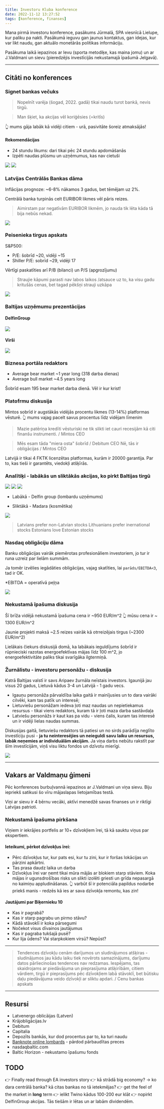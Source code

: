```yaml
---
title: Investoru Kluba konference
date: 2022-11-12 13:27:52
tags: [konference, finanses]
---
```


Mana pirmā investoru konference, pasākums Jūrmalā, SPA viesnīcā Lielupe, kur paliku pa nakti. Pasākumā ieguvu gan jaunus kontaktus, gan idejas, kur var likt naudu, gan aktuālo monetārās politikas informāciju.

Pasākuma laikā iepazinos ar Ievu (sporta metodiķe, kas maina jomu) un ar J.Valdmani un sievu (pieredzējis investīcijās nekustamajā īpašumā Jelgavā).

---

## Citāti no konferences

### Signet bankas večuks

> Nopelnīt varēja (šogad, 2022. gadā) tikai naudu turot bankā, nevis tirgū.

> Man šķiet, ka akcijas vēl koriģēsies (=kritīs)

👆 mums gāja labāk kā vidēji citiem - urā, pasivitāte šoreiz atmaksājās!

#### Rekomendācijas

- 24 stundu likums: dari tikai pēc 24 stundu apdomāšanās
- Izpēti naudas plūsmu un uzņēmumus, kas nav cietuši

![](/images/tirgi-isuma.jpg)
![](/images/cina-pret-inflaciju.jpg)

### Latvijas Centrālās Bankas dāma

Inflācijas prognoze: ~6-8% nākamos 3 gadus, bet tēmējam uz 2%.

Centrālā banka turpinās celt EURIBOR likmes vēl pāris reizes.

> Aimirstam par negatīvām EURIBOR likmēm, jo nauda tik lēta kāda tā bija nebūs nekad.

![](/images/recesija.jpg)

### Peisenieka tirgus apskats

S&P500:
- P/E: šobrīd ~20, vidēji ~15
- Shiller P/E: sobrīd ~29, vidēji 17

Vērtīgi paskatīties arī P/B (bilanci) un P/S (apgrozījumu)

> Straujie kāpumi parasti nav labos laikos
/atsauce uz to, ka visu gadu kritušās cenas, bet tagad pēkšņi strauji uzkāpa

![](/images/peisenieka-secinajumi.jpg)

### Baltijas uzņēmumu prezentācijas

#### DelfinGroup

![](/images/delfingroup.jpg)

#### Virši

![](/images/virsi.jpg)

### Biznesa portāla redaktors

- Average bear market ~1 year long (318 darba dienas)
- Average bull market ~4.5 years long

Šobrīd esam 195 bear market darba dienā. Vēl ir kur krist!

### Platofrmu diskusija

Mintos sobrīd ir augstākās vidējās procentu likmes (13-14%) platformas vēsturē.
👆 mums vajag pacelt savus procentus līdz vidējam līmenim

> Mazie patēriņa kredīti vēsturiski ne tik slikti iet cauri recesijām kā citi finanšu instrumenti.
/ Mintos CEO

> Mēs esam tāda "miera osta" šobrīd
/ Debitum CEO
> Nē, tās ir obligācijas
/ Mintos CEO

Latvijā ir tikai 4 FKTK licenzētas platformas, kurām ir 20000 garantija. Par to, kas tieši ir garantēts, viedokļi atšķīrās.

### Analītiķi - labākās un sliktākās akcijas, ko pirkt Baltijas tirgū

![](/images/lowest-pe.jpg)
![](/images/highest-dividend-yield.jpg)
![](/images/shortlist.jpg)


+ Labākā - Delfin group (lombardu uzņēmums)
- Sliktākā - Madara (kosmētika)

![](/images/baltic-scatter.jpg)

> Latvians prefer non-Latvian stocks
> Lithuanians prefer inernational stocks
> Estonians love Estonian stocks


### Nasdaq obligāciju dāma

Banku obligācijas vairāk piemērotas profesionāliem investoriem, jo tur ir runa uzreiz par lielām summām.

Ja tomēr izvēlies iegādāties obligācijas, vajag skatīties, lai `parāds/EBITDA<3`, tad ir OK.

*EBITDA = operatīvā peļņa

![](/images/obligacijas.jpg)

### Nekustamā īpašuma diskusija

Šī brīža vidējā nekustamā īpašuma cena ir ~950 EUR/m^2
👆 mūsu cena ir ~ 1300 EUR/m^2

Jaunie projekti maksā ~2.5 reizes vairāk kā otrreizējais tirgus (~2300 EUR/m^2)

Lielākais čiekurs diskusijā domā, ka labākais ieguldījums šobrīd ir rūpnieciski razotas energoefektīvas mājas līdz 100 m^2, jo energoefektivitāte paliks tikai svarīgāka ilgtermiņā.

### Žurnālistu - investoru personāžu - diskusija

Katrā Baltijas valstī ir savs Aripaev žurnāla neīstais investors. Igaunijā jau visus 20 gadus, Lietuvā kādus 3-4 un Latvijā - 1 gadu vecs.

- Igauņu personāža pārvaldība laika gaitā ir mainījusies un to dara vairāki cilvēki, kam tas patīk un interesē;
- Lietuviešu personāžam iedeva ļoti maz naudas un nepietiekamus resursus - tikai viens redaktors, kuram tā ir ļoti maza darba sastāvdaļa
- Latviešu personāžs ir kaut kas pa vidu - viens čalis, kuram tas interesē un ir vidēji lielas naudas summas.

Diskusijas gaitā, lietuviešu redaktors tā patiesi un no sirds parādīja neglīto investīciju pusi - **ja tu neinteresējies un neieguldi savu laiku un resursus, labāk neņemies ar individuālām akcijām.** Ja viņa darbs nebūtu rakstīt par šīm investīcijām, viņš visu liktu fondos un dzīvotu mierīgi.

![](/images/andris-portfolio.jpg)

---

## Vakars ar Valdmaņu ģimeni

Pēc konferences burbuļvannā iepazinos ar J.Valdmani un viņa sievu. Biju iepriekš satikusi šo vīru mājaslapas lietojamības testā.

Viņi ar sievu ir 4 bērnu vecāki, aktīvi menedžē savas finanses un ir riktīgi Latvijas patrioti.

### Nekustamā īpašuma pirkšana

Viņiem ir iekrājies portfelis ar 10+ dzīvokļiem īrei, tā kā sauktu viņus par ekspertiem.

#### Ieteikumi, pērkot dzīvokļus īrei:
- Pērc dzīvokļus tur, kur pats esi, kur tu zini, kur ir foršas lokācijas un pārzini apkārtni.
- Tas prasa daudz laika un darba
- Dzīvokļus īrei var ņemt tikai mūra mājās ar blokiem starp stāviem. Koka mājas ir ugunsdrošības risks un slikti izolēti griesti un grīda nepasargā no kaimiņu appludināšanas.
👆 varbūt šī ir potenciāla papildus nodarbe priekš manis - redzēs kā ies ar sava dzīvokļa remontu, kas zin!

#### Jautājumi par Biķernieku 10

- Kas ir pagrabā?
- Kas ir starp pagrabu un pirmo stāvu?
- Kādā stāvoklī ir koka pārsegumi
- Nočekot visus dīvainos jautājumus
- Kas ir pagraba tukšajā pusē?
- Kur lija ūdens? Vai starpkokiem virsū? Nepūst?

---

> Tendences dzīvokļu cenām darījumos un sludinājumos atšķiras - sludinājumos jau kādu laiku tiek novērots samazinājums, darījumu datos pārliecinošas tendences nav redzamas. Iespējams, tas skaidrojams ar piedāvājuma un pieprasījuma atšķirībām, citiem vārdiem, tirgū ir pieprasījums pēc dzīvokļiem labā stāvoklī, bet būtisku daļu piedāvājuma veido dzīvokļi ar sliktu apdari.
/ Cenu bankas apskats

---

## Resursi

- Latvenergo oblicāijas (Latven)
- Krājobligācijas.lv
- Debitum
- Capitalia
- Depozīts bankās, kur dod procentus par to, ka turi naudu
- [Banknote online lombards](https://veikals.banknote.lv/) - pārdod pārbaudītas preces
- nasdaqbaltic.com
- Baltic Horizon - nekustamo īpašumu fonds

## TODO
👉 Finally read through EA investors story
👉 kā strādā big economy? -> ko dara centrālā banka? kā citas bankas no tā ietekmējas?
👉 get the feel of the market in **long** term
👉 ielikt Twino kādus 100-200 eur klāt
👉 nopirkt DelfinGroup akcijas. Tās tiešām ir lētas un ar labām dividendēm.
